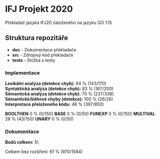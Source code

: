 # IFJ Projekt 2020
Překladač jazyka IFJ20 založeného na jazyku GO 1.15

## Struktura repozitáře

* **doc** - Dokumentace překladače
* **src** - Zdrojový kód překladače
* **tests** - Složka s testy

### Implementace

**Lexikální analýza (detekce chyb):** 84 % (143/170) <br/>
**Syntaktická analýza (detekce chyb):** 83 % (167/200) <br/>
**Sémantická analýza (detekce chyb):** 70 % (237/338) <br/>
**Sémantické/běhové chyby (detekce):** 100 % (26/26) <br/>
**Interpretace přeloženého kódu:** 46 % (397/850) <br/>

**BOOLTHEN** 0 % (0/150)
**BASE** 0 % (0/50)
**FUNEXP** 0 % (0/150)
**MULTIVAL** 28 % (43/150)
**UNARY** 0 % (0/50)

### Dokumentace
**Bodů celkem:** 5\

Celkem bez rozšíření: 61 % (970/1584)
